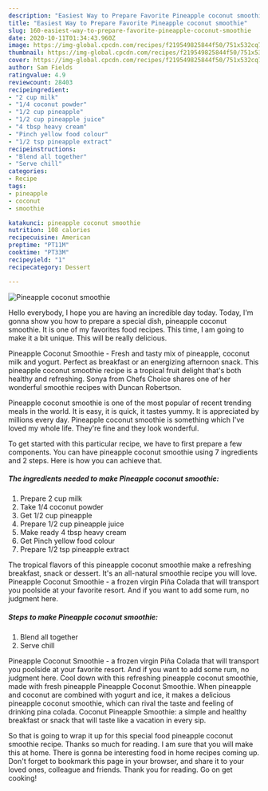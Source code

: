 ```yaml
---
description: "Easiest Way to Prepare Favorite Pineapple coconut smoothie"
title: "Easiest Way to Prepare Favorite Pineapple coconut smoothie"
slug: 160-easiest-way-to-prepare-favorite-pineapple-coconut-smoothie
date: 2020-10-11T01:34:43.960Z
image: https://img-global.cpcdn.com/recipes/f219549825844f50/751x532cq70/pineapple-coconut-smoothie-recipe-main-photo.jpg
thumbnail: https://img-global.cpcdn.com/recipes/f219549825844f50/751x532cq70/pineapple-coconut-smoothie-recipe-main-photo.jpg
cover: https://img-global.cpcdn.com/recipes/f219549825844f50/751x532cq70/pineapple-coconut-smoothie-recipe-main-photo.jpg
author: Sam Fields
ratingvalue: 4.9
reviewcount: 28403
recipeingredient:
- "2 cup milk"
- "1/4 coconut powder"
- "1/2 cup pineapple"
- "1/2 cup pineapple juice"
- "4 tbsp heavy cream"
- "Pinch yellow food colour"
- "1/2 tsp pineapple extract"
recipeinstructions:
- "Blend all together"
- "Serve chill"
categories:
- Recipe
tags:
- pineapple
- coconut
- smoothie

katakunci: pineapple coconut smoothie 
nutrition: 108 calories
recipecuisine: American
preptime: "PT11M"
cooktime: "PT33M"
recipeyield: "1"
recipecategory: Dessert

---
```



![Pineapple coconut smoothie](https://img-global.cpcdn.com/recipes/f219549825844f50/751x532cq70/pineapple-coconut-smoothie-recipe-main-photo.jpg)

Hello everybody, I hope you are having an incredible day today. Today, I'm gonna show you how to prepare a special dish, pineapple coconut smoothie. It is one of my favorites food recipes. This time, I am going to make it a bit unique. This will be really delicious.

Pineapple Coconut Smoothie - Fresh and tasty mix of pineapple, coconut milk and yogurt. Perfect as breakfast or an energizing afternoon snack. This pineapple coconut smoothie recipe is a tropical fruit delight that&#39;s both healthy and refreshing. Sonya from Chefs Choice shares one of her wonderful smoothie recipes with Duncan Robertson.

Pineapple coconut smoothie is one of the most popular of recent trending meals in the world. It is easy, it is quick, it tastes yummy. It is appreciated by millions every day. Pineapple coconut smoothie is something which I've loved my whole life. They're fine and they look wonderful.


To get started with this particular recipe, we have to first prepare a few components. You can have pineapple coconut smoothie using 7 ingredients and 2 steps. Here is how you can achieve that.

<!--inarticleads1-->

##### The ingredients needed to make Pineapple coconut smoothie:

1. Prepare 2 cup milk
1. Take 1/4 coconut powder
1. Get 1/2 cup pineapple
1. Prepare 1/2 cup pineapple juice
1. Make ready 4 tbsp heavy cream
1. Get Pinch yellow food colour
1. Prepare 1/2 tsp pineapple extract


The tropical flavors of this pineapple coconut smoothie make a refreshing breakfast, snack or dessert. It&#39;s an all-natural smoothie recipe you will love. Pineapple Coconut Smoothie - a frozen virgin Piña Colada that will transport you poolside at your favorite resort. And if you want to add some rum, no judgment here. 

<!--inarticleads2-->

##### Steps to make Pineapple coconut smoothie:

1. Blend all together
1. Serve chill


Pineapple Coconut Smoothie - a frozen virgin Piña Colada that will transport you poolside at your favorite resort. And if you want to add some rum, no judgment here. Cool down with this refreshing pineapple coconut smoothie, made with fresh pineapple Pineapple Coconut Smoothie. When pineapple and coconut are combined with yogurt and ice, it makes a delicious pineapple coconut smoothie, which can rival the taste and feeling of drinking pina colada. Coconut Pineapple Smoothie: a simple and healthy breakfast or snack that will taste like a vacation in every sip. 

So that is going to wrap it up for this special food pineapple coconut smoothie recipe. Thanks so much for reading. I am sure that you will make this at home. There is gonna be interesting food in home recipes coming up. Don't forget to bookmark this page in your browser, and share it to your loved ones, colleague and friends. Thank you for reading. Go on get cooking!
